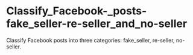 # Classify_Facebook-_posts-fake_seller-re-seller_and_no-seller
Classify Facebook posts into three categories: fake_seller, re-seller, no-seller.
